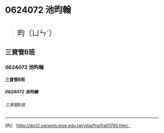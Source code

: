 # 0624072 池昀翰
># ```昀（ㄩㄣˊ）```
## 三資管B班
### 0624072 池昀翰
#### 三資管B班
##### 0624072 池昀翰
###### 三資管B班

---
[昀］（http://dict2.variants.moe.edu.tw/yitia/fra/fra01785.htm）

